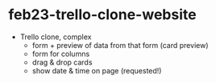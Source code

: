 # feb23-trello-clone-website

- Trello clone, complex
	- form + preview of data from that form (card preview)
	- form for columns 
	- drag & drop cards 
	- show date & time on page (requested!)